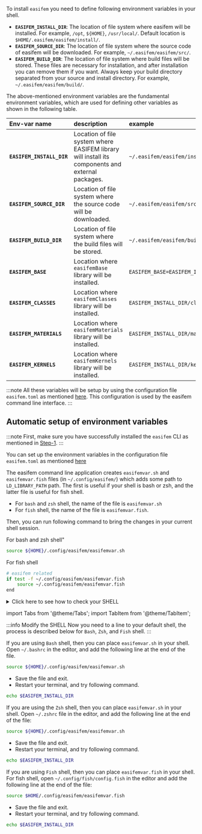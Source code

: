 To install `easifem` you need to define following environment variables in your shell.

- **`EASIFEM_INSTALL_DIR`**: The location of file system where easifem  will be installed. For example, `/opt`, `${HOME}`, `/usr/local/`. Default location is `$HOME/.easifem/easifem/install/`.
- **`EASIFEM_SOURCE_DIR`**: The location of file system where the source code of easifem will be downloaded. For example, `~/.easifem/easifem/src/`.
- **`EASIFEM_BUILD_DIR`**: The location of file system where build files will be stored. These files are necessary for installation, and after installation you can remove them if you want. Always keep your build directory separated from your source and install directory. For example, `~/.easifem/easifem/build/`.

The above-mentioned environment variables are the fundamental environment variables, which are used for defining other variables as shown in the following table.

| Env-var name              | description                                                                                      | example                                         |
| :------------------------ | :----------------------------------------------------------------------------------------------- | :---------------------------------------------- |
| **`EASIFEM_INSTALL_DIR`** | Location of file system where EASIFEM library will install its components and external packages. | `~/.easifem/easifem/install/`                           |
| **`EASIFEM_SOURCE_DIR`**  | Location of file system where the source code will be downloaded.                                | `~/.easifem/easifem/src/`                               |
| **`EASIFEM_BUILD_DIR`**   | Location of file system where the build files will be stored.                                    | `~/.easifem/easifem/build/`                             |
| **`EASIFEM_BASE`**        | Location where `easifemBase` library will be installed.                                          | `EASIFEM_BASE=EASIFEM_INSTALL_DIR/base` |
| **`EASIFEM_CLASSES`**     | Location where `easifemClasses` library will be installed.                                       | `EASIFEM_INSTALL_DIR/classes`           |
| **`EASIFEM_MATERIALS`**   | Location where `easifemMaterials` library will be installed.                                     | `EASIFEM_INSTALL_DIR/materials`         |
| **`EASIFEM_KERNELS`**     | Location where `easifemKernels` library will be installed.                                       | `EASIFEM_INSTALL_DIR/kernels`           |

:::note
All these variables will be setup by using the configuration file `easifem.toml` as mentioned [here](/guides/easifemGO/config). This configuration is used by the easifem command line interface.
:::

## Automatic setup of environment variables

:::note
First, make sure you have successfully installed the `easifem` CLI as mentioned in [Step-1](install-easifem-cli).
:::

You can set up the environment variables in the configuration file `easifem.toml` as mentioned [here](/guides/easifemGO/config)

The easifem command line  application creates `easifemvar.sh` and `easifemvar.fish` files (in `~/.config/easifem/`) which adds some path to `LD_LIBRARY_PATH` path. The first is useful if your shell is bash or zsh, and the latter file is useful for fish shell. 

- For `bash` and `zsh` shell, the name of the file is `easifemvar.sh`
- For `fish` shell, the name of the file is `easifemvar.fish`.

Then, you can run following command to bring the changes in your current shell session.

<span class="badge badge--info"> For bash and zsh shell" </span>

```bash
source ${HOME}/.config/easifem/easifemvar.sh
```

<span class="badge badge--info"> For fish shell</span>

```bash
# easifem related
if test -f ~/.config/easifem/easifemvar.fish
    source ~/.config/easifem/easifemvar.fish
end
```

<details>
<summary>Click here to see how to check your SHELL</summary>
<div>

The following command will provide the information of the current shell.

```bash
echo $SHELL
```

</div>
</details>

import Tabs from '@theme/Tabs';
import TabItem from '@theme/TabItem';

:::info Modify the SHELL
Now you need to a line to your default shell, the process is described below for `Bash`, `Zsh`, and `Fish` shell.
:::

<Tabs>

<TabItem value="1" label="Bash Shell">

If you are using `Bash` shell, then you can place `easifemvar.sh` in your shell. Open `~/.bashrc` in the editor, and add the following line at the end of the file.

```bash
source ${HOME}/.config/easifem/easifemvar.sh
```

- Save the file and exit.
- Restart your terminal, and try following command.

```bash
echo $EASIFEM_INSTALL_DIR
```

</TabItem>

<TabItem value="2" label="Zsh Shell">

If you are using the `Zsh` shell, then you can place `easifemvar.sh` in your shell. Open `~/.zshrc` file in the editor, and add the following line at the end of the file:

```bash
source ${HOME}/.config/easifem/easifemvar.sh
```

- Save the file and exit.
- Restart your terminal, and try following command.

```bash
echo $EASIFEM_INSTALL_DIR
```

</TabItem>

<TabItem value="3" label="Fish Shell">

If you are using `Fish` shell, then you can place `easifemvar.fish` in your shell. For fish shell, open `~/.config/fish/config.fish` in the editor and add the following line at the end of the file:

```bash
source $HOME/.config/easifem/easifemvar.fish
```

- Save the file and exit.
- Restart your terminal, and try following command.

```bash
echo $EASIFEM_INSTALL_DIR
```

</TabItem>

<TabItem value="close" label="↢">

</TabItem>
</Tabs>

